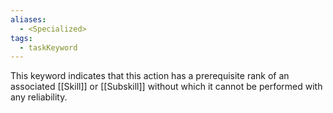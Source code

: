 ```yaml
---
aliases:
  - <Specialized>
tags:
  - taskKeyword
---
```


This keyword indicates that this action has a prerequisite rank of an associated [[Skill]] or [[Subskill]] without which it cannot be performed with any reliability. 